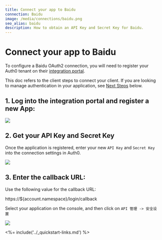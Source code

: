 ```yaml
---
title: Connect your app to Baidu
connection: Baidu
image: /media/connections/baidu.png
seo_alias: baidu
description: How to obtain an API Key and Secret Key for Baidu.
---
```


# Connect your app to Baidu

To configure a Baidu OAuth2 connection, you will need to register your Auth0 tenant on their [integration portal](https://developer.baidu.com/dev).

This doc refers to the client steps to connect your client. If you are looking to manage authentication in your application, see [Next Steps](#next-steps) below.

## 1. Log into the integration portal and register a new App:

![](/media/articles/connections/social/baidu/baidu-register-1.png)


## 2. Get your API Key and Secret Key

Once the application is registered, enter your new `API Key` and `Secret Key` into the connection settings in Auth0.

![](/media/articles/connections/social/baidu/baidu-register-2.png)


## 3. Enter the callback URL:

Use the following value for the callback URL:

  https://${account.namespace}/login/callback

Select your application on the console, and then click on `API 管理 -> 安全设置`

![](/media/articles/connections/social/baidu/baidu-register-3.png)

<%= include('../_quickstart-links.md') %>
